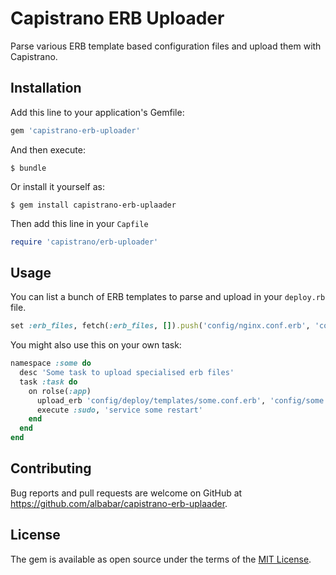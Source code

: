 # Capistrano ERB Uploader

Parse various ERB template based configuration files and upload them with Capistrano.

## Installation

Add this line to your application's Gemfile:

```ruby
gem 'capistrano-erb-uploader'
```

And then execute:

    $ bundle

Or install it yourself as:

    $ gem install capistrano-erb-uplaader

Then add this line in your `Capfile`

```ruby
require 'capistrano/erb-uploader'
```

## Usage

You can list a bunch of ERB templates to parse and upload in your `deploy.rb` file.

```ruby
set :erb_files, fetch(:erb_files, []).push('config/nginx.conf.erb', 'config/app.monit.erb')
```

You might also use this on your own task:

```ruby
namespace :some do
  desc 'Some task to upload specialised erb files'
  task :task do
    on rolse(:app)
      upload_erb 'config/deploy/templates/some.conf.erb', 'config/some.conf'  
      execute :sudo, 'service some restart'
    end
  end
end
```

## Contributing

Bug reports and pull requests are welcome on GitHub at https://github.com/albabar/capistrano-erb-uplaader.

## License

The gem is available as open source under the terms of the [MIT License](http://opensource.org/licenses/MIT).


